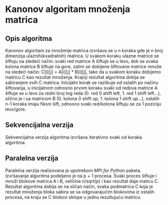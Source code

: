 # Kanonov algoritam množenja matrica

## Opis algoritma

Kanonov algoritam za množenje matrica izvršava se u n koraka gde je n broj dimenzija ulaznih(kvadratnih) matrica. U svakom koraku ulazne matrice se šiftuju na sledeći način: svaki red matrice A šiftuje se u levo, dok se svaka kolona matrice B šiftuje na gore, zatim se dobijene šiftovane matrice množe na sledeći način: C[i][j] = A[i][j] * B[i][j], tako da u svakom koraku dobijemo matricu C kao rezultat množenja. Krajnji rezultat algoritma dobija se sabiranjem svih C matrica.
Inicijalni korak se razlikuje od ostalih po načinu šiftovanja, u inicijalnom odnosno prvom koraku svaki od redova matrice A šiftuje se u levo za redni broj tog reda (0. red 0 shift left, 1. red 1 shift left...), slično je i sa matricom B (0. kolona 0 shift up, 1. kolona 1 shift up...), ostalih n-1 koraka imaju fiksni šift, odnosno svaki red/kolona šiftuju se za 1 poziciju levo/gore. 

## Sekvencijalna verzija

Sekvencijalna verzija algoritma izvršava iterativno svaki od koraka algoritma.

## Paralelna verzija
 
Paralelna verzija realizovana je upotrebom _MPI for Python_ paketa. Izvršavanje algoritma podeljeno je na p + 1 procesa. Svaki proces šiftuje i množi blokove matrica A i B, veličine n/sqrt(p) i kao rezultat daje maticu C. Rezultat algoritma dobija se na sličan način, svaka podmatrica C koja je rezultat množenja bloka sabira se sa odgovarajućim blokovima iz ostalih procesa, na kraju se C blokovi sklope u jednu rezultujuću matricu.



